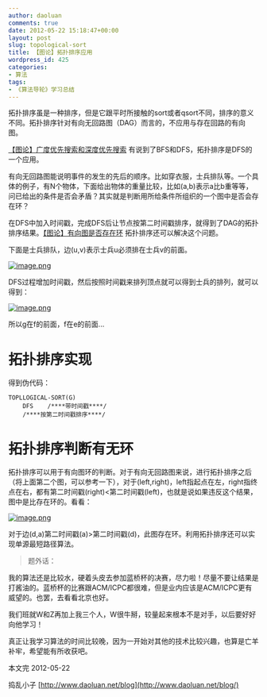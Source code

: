 ```yaml
---
author: daoluan
comments: true
date: 2012-05-22 15:18:47+00:00
layout: post
slug: topological-sort
title: 【图论】拓扑排序应用
wordpress_id: 425
categories:
- 算法
tags:
- 《算法导轮》学习总结
---
```


拓扑排序虽是一种排序，但是它跟平时所接触的sort或者qsort不同，排序的意义不同。拓扑排序针对有向无回路图（DAG）而言的，不应用与存在回路的有向图。

[【图论】广度优先搜索和深度优先搜索](http://www.daoluan.net/blog/?p=295) 有说到了BFS和DFS，拓扑排序是DFS的一个应用。

<!-- more -->

有向无回路图能说明事件的发生的先后的顺序。比如穿衣服，士兵排队等。一个具体的例子，有N个物体，下面给出物体的重量比较，比如(a,b)表示a比b重等等，问已给出的条件是否会矛盾？其实就是判断用所给条件所组织的一个图中是否会存在环？

在DFS中加入时间戳，完成DFS后让节点按第二时间戳排序，就得到了DAG的拓扑排序结果。[【图论】有向图是否存在环](http://www.daoluan.net/blog/?p=410) 拓扑排序还可以解决这个问题。

下面是士兵排队，边(u,v)表示士兵u必须排在士兵v的前面。

[![image.png](http://daoluan.net/blog/wp-content/uploads/2012/05/image7.png)](http://daoluan.net/blog/wp-content/uploads/2012/05/image7.png)

DFS过程增加时间戳，然后按照时间戳来排列顶点就可以得到士兵的排列，就可以得到：

[![image.png](http://daoluan.net/blog/wp-content/uploads/2012/05/image8.png)](http://daoluan.net/blog/wp-content/uploads/2012/05/image8.png)

所以g在f的前面，f在e的前面...


# 拓扑排序实现


得到伪代码：

    
    TOPLLOGICAL-SORT(G)
        DFS    /****带时间戳****/
        /****按第二时间戳排序****/




# 拓扑排序判断有无环


拓扑排序可以用于有向图环的判断。对于有向无回路图来说，进行拓扑排序之后（将上面第二个图，可以参考一下），对于(left,right)，left指起点在左，right指终点在右，都有第二时间戳(right)<第二时间戳(left)，也就是说如果违反这个结果，图中是比存在环的。看看：

[![image.png](http://daoluan.net/blog/wp-content/uploads/2012/05/image10.png)](http://daoluan.net/blog/wp-content/uploads/2012/05/image10.png)

对于边(d,a)第二时间戳(a)>第二时间戳(d)，此图存在环。利用拓扑排序还可以实现单源最短路径算法。


> 题外话：

我的算法还是比较水，硬着头皮去参加蓝桥杯的决赛，尽力啦！尽量不要让结果是打酱油的。蓝桥杯的比赛跟ACM/ICPC都很难，但是业内应该是ACM/ICPC更有威望的。也罢，去看看北京也好。

我们班就W和Z再加上我三个人，W很牛掰，较量起来根本不是对手，以后要好好向他学习！

真正让我学习算法的时间比较晚，因为一开始对其他的技术比较兴趣，也算是亡羊补牢，希望能有所收获吧。


本文完 2012-05-22

捣乱小子 [http://www.daoluan.net/blog](http://www.daoluan.net/blog/)
